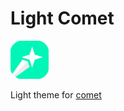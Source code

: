 # Light Comet
<img src="icon.png" width="61.4" />

Light theme for [comet](https://comet-talk.ai/home)